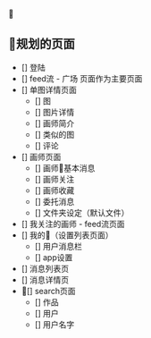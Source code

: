 
## 规划的页面

- [] 登陆
- [] feed流 - 广场 页面作为主要页面
- [] 单图详情页面
  - [] 图
  - [] 图片详情
  - [] 画师简介
  - [] 类似的图
  - [] 评论
- [] 画师页面
  - [] 画师基本消息
  - [] 画师关注
  - [] 画师收藏
  - [] 委托消息
  - [] 文件夹设定（默认文件）
- [] 我关注的画师 - feed流页面
- [] 我的（设置列表页面）
  - [] 用户消息栏
  - [] app设置
- [] 消息列表页
- [] 消息详情页
- [] search页面
  - [] 作品
  - [] 用户
  - [] 用户名字
